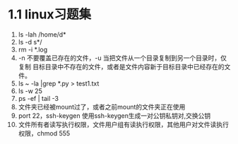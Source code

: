 # 1.1  linux习题集

1. ls -lah /home/d*
2. ls -d s*/
3. rm -i *.log
4. -n 不要覆盖已存在的文件，-u 当把文件从一个目录复制到另一个目录时，仅复制 目标目录中不存在的文件，或者是文件内容新于目标目录中已经存在的文件。
5. ls ~ -la |grep *.py > test1.txt
6. ls -w 25
7. ps -ef | tail -3
8. 文件夹已经被mount过了，或者之前mount的文件夹正在使用
9. port 22，ssh-keygen 使用ssh-keygen生成一对公钥私钥对,交换公钥
10. 文件所有者读写执行权限，文件用户组有读执行权限，其他用户对文件读执行权限，chmod  555